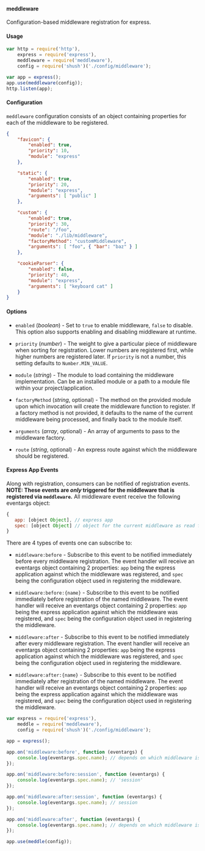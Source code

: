 #### meddleware
Configuration-based middleware registration for express.

#### Usage
```javascript
var http = require('http'),
    express = require('express'),
    meddleware = require('meddleware'),
    config = require('shush')('./config/middleware');

var app = express();
app.use(meddleware(config));
http.listen(app);

```


#### Configuration
`meddleware` configuration consists of an object containing properties for each of the middleware to be registered.
```json
{
    "favicon": {
        "enabled": true,
        "priority": 10,
        "module": "express"
    },

    "static": {
        "enabled": true,
        "priority": 20,
        "module": "express",
        "arguments": [ "public" ]
    },

    "custom": {
        "enabled": true,
        "priority": 30,
        "route": "/foo",
        "module": "./lib/middleware",
        "factoryMethod": "customMiddleware",
        "arguments": [ "foo", { "bar": "baz" } ]
    },

    "cookieParser": {
        "enabled": false,
        "priority": 40,
        "module": "express",
        "arguments": [ "keyboard cat" ]
    }
}

```

#### Options
- `enabled` (*boolean*) - Set to `true` to enable middleware, `false` to disable. This option also supports enabling and disabling middleware at runtime.

- `priority` (*number*) - The weight to give a particular piece of middleware when sorting for registration. Lower numbers
are registered first, while higher numbers are registered later. If `priority` is not a number, this setting defaults
to `Number.MIN_VALUE`.

- `module` (*string*) - The module to load containing the middleware implementation. Can be an installed module or a path to a module file within your project/application.

- `factoryMethod` (*string*, optional) - The method on the provided module upon which invocation will create the middleware function to register. If a factory method is not provided, it defaults to the name of the current middleware being processed, and finally back to the module itself.

- `arguments` (*array*, optional) - An array of arguments to pass to the middleware factory.

- `route` (*string*, optional) - An express route against which the middleware should be registered.


#### Express App Events
Along with registration, consumers can be notified of registration events. **NOTE: These events are *only* triggered for
the middleware that is registered via `meddleware`.** All middleware event receive the following eventargs object:
```javascript
{
   app: [object Object], // express app
   spec: [object Object] // object for the current middleware as read from provided configuration
}
```
There are 4 types of events one can subscribe to:

- `middleware:before` - Subscribe to this event to be notified immediately before every middleware registration. The event handler
will receive an eventargs object containing 2 properties: `app` being the express application against which the middleware
was registered, and `spec` being the configuration object used in registering the middleware.


- `middleware:before:{name}` - Subscribe to this event to be notified immediately before registration of the named middleware. The event handler
will receive an eventargs object containing 2 properties: `app` being the express application against which the middleware
was registered, and `spec` being the configuration object used in registering the middleware.


- `middleware:after` - Subscribe to this event to be notified immediately after every middleware registration. The event handler
will receive an eventargs object containing 2 properties: `app` being the express application against which the middleware
was registered, and `spec` being the configuration object used in registering the middleware.


- `middleware:after:{name}` - Subscribe to this event to be notified immediately after registration of the named middleware. The event handler
will receive an eventargs object containing 2 properties: `app` being the express application against which the middleware
was registered, and `spec` being the configuration object used in registering the middleware.

```javascript
var express = require('express'),
    meddle = require('meddleware'),
    config = require('shush')('./config/middleware');

app = express();

app.on('middleware:before', function (eventargs) {
    console.log(eventargs.spec.name); // depends on which middleware is about to be registered
});

app.on('middleware:before:session', function (eventargs) {
    console.log(eventargs.spec.name); // 'session'
});

app.on('middleware:after:session', function (eventargs) {
    console.log(eventargs.spec.name); // session
});

app.on('middleware:after', function (eventargs) {
    console.log(eventargs.spec.name); // depends on which middleware is about to be registered
});

app.use(meddle(config));
```
